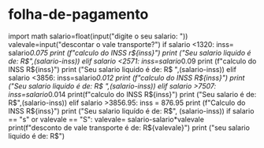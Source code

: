 # folha-de-pagamento
import math 
salario=float(input("digite o seu salario: "))
valevale=input("descontar o vale transporte?")
if salario <1320: 
  inss= salario*0.075
  print (f"calculo do INSS r${inss}")
  print ("Seu salario liquido é de: R$",(salario-inss))
elif salario <2571:
  inss=salario*0.09
  print (f"calculo do INSS R${inss}")
  print ("Seu salario liquido é de: R$ ",(salario-inss))
elif salario <3856:
    inss=salario*0.012
    print (f"calculo do INSS R${inss}")
    print ("Seu salario liquido é de: R$ ",(salario-inss))
elif salario >7507:
    inss=salario*0.014 
    print(f"calculo do INSS R${inss}")
    print ("Seu salario é de: R$",(salario-inss))
elif salario >3856.95:
    inss = 876.95
    print (f"Calculo do INSS R${inss}")
    print ("Seu salario liquído é de: R$", (salario-inss))
if salario == "s" or valevale == "S":
   valevale= salario-salario*valevale
   print(f"desconto de vale transporte é de: R${valevale}")
   print ("seu salario liquido é de: R$")
   
